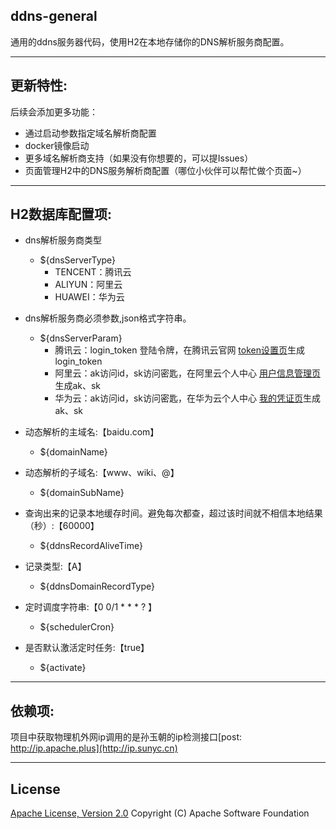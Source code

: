 ## ddns-general
  通用的ddns服务器代码，使用H2在本地存储你的DNS解析服务商配置。


----------
## 更新特性:
后续会添加更多功能： 
  * 通过启动参数指定域名解析商配置
  * docker镜像启动
  * 更多域名解析商支持（如果没有你想要的，可以提Issues）
  * 页面管理H2中的DNS服务解析商配置（哪位小伙伴可以帮忙做个页面~）

----------
## H2数据库配置项:
* dns解析服务商类型
    * ${dnsServerType}
        * TENCENT：腾讯云
        * ALIYUN：阿里云
        * HUAWEI：华为云
* dns解析服务商必须参数,json格式字符串。
    * ${dnsServerParam}
        * 腾讯云：login_token 登陆令牌，在腾讯云官网 [token设置页][tencent_token]生成login_token
        * 阿里云：ak访问id，sk访问密匙，在阿里云个人中心 [用户信息管理页][aliyun_token]生成ak、sk
        * 华为云：ak访问id，sk访问密匙，在华为云个人中心 [我的凭证页][huawei_token]生成ak、sk

* 动态解析的主域名:【baidu.com】
    * ${domainName}

* 动态解析的子域名:【www、wiki、@】
    * ${domainSubName}

* 查询出来的记录本地缓存时间。避免每次都查，超过该时间就不相信本地结果（秒）:【60000】
    * ${ddnsRecordAliveTime}

* 记录类型:【A】
    * ${ddnsDomainRecordType}

* 定时调度字符串:【0 0/1 * * * ? 】
    * ${schedulerCron}

* 是否默认激活定时任务:【true】
    * ${activate}

----------
## 依赖项:
项目中获取物理机外网ip调用的是孙玉朝的ip检测接口[post:   http://ip.apache.plus](http://ip.sunyc.cn)

----------
## License
[Apache License, Version 2.0](http://www.apache.org/licenses/LICENSE-2.0.html) Copyright (C) Apache Software Foundation

[tencent_token]: https://console.dnspod.cn/account/token
[aliyun_token]: https://usercenter.console.aliyun.com/?spm=api-workbench.API%20Explorer.0.0.113b1e0fG0CkQG#/manage/ak
[huawei_token]: https://console.huaweicloud.com/iam/?region=cn-north-4&locale=zh-cn#/mine/accessKey
